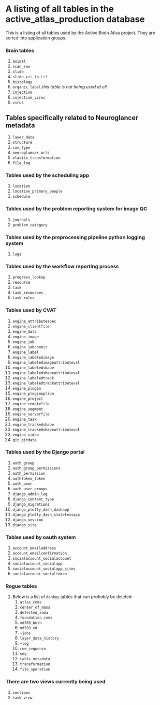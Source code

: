 # A listing of all tables in the active_atlas_production database
This is a listing of all tables used by the Active Brain Atlas project. They 
are sorted into application groups.

### Brain tables
1. `animal`
1. `scan_run` 
1. `slide`
1. `slide_czi_to_tif` 
1. `histology`
1. `organic_label` *this table is not being used at all*
1. `injection`
1. `injection_virus`
1. `virus`

## Tables specifically related to Neuroglancer metadata
1. `layer_data` 
1. `structure`
1. `com_type`
1. `neuroglancer_urls`
1. `elastix_transformation`
1. `file_log`
### Tables used by the scheduling app
1. `location`
1. `location_primary_people`
1. `schedule`
 
### Tables used by the problem reporting system for image QC
1. `journals`
1. `problem_category`

### Tables used by the preprocessing pipeline python logging system
1. `logs`

### Tables used by the workflow reporting process
1. `progress_lookup`
1. `resource`
1. `task`
1. `task_resources`
1. `task_roles`

### Tables used by CVAT
1. `engine_attributespec`
1. `engine_clientfile`
1. `engine_data`
1. `engine_image`
1. `engine_job`
1. `engine_jobcommit`
1. `engine_label`
1. `engine_labeledimage`
1. `engine_labeledimageattributeval`
1. `engine_labeledshape`
1. `engine_labeledshapeattributeval`
1. `engine_labeledtrack`
1. `engine_labeledtrackattributeval`
1. `engine_plugin`
1. `engine_pluginoption`
1. `engine_project`
1. `engine_remotefile`
1. `engine_segment`
1. `engine_serverfile`
1. `engine_task`
1. `engine_trackedshape`
1. `engine_trackedshapeattributeval`
1. `engine_video`
1. `git_gitdata`

### Tables used by the Django portal
1. `auth_group`
1. `auth_group_permissions`
1. `auth_permission`
1. `authtoken_token`
1. `auth_user`
1. `auth_user_groups`
1. `django_admin_log`
1. `django_content_type`
1. `django_migrations`
1. `django_plotly_dash_dashapp`
1. `django_plotly_dash_statelessapp`
1. `django_session`
1. `django_site`
    
### Tables used by oauth system
1. `account_emailaddress`
1. `account_emailconfirmation`
1. `socialaccount_socialaccount`
1. `socialaccount_socialapp`
1. `socialaccount_socialapp_sites`
1. `socialaccount_socialtoken`

### Rogue tables
1. Below is a list of `donkey` tables that can *probably* be deleted:
    1. `atlas_coms`
    1. `center_of_mass`
    1. `detected_soma`
    1. `foundation_coms`
    1. `md589_beth`
    1. `md589_ed`
    1. `~jobs`
    1. `layer_data_history`
    1. `~log`
    1. `row_sequence`
    1. `seq`
    1. `table_metadata`
    1. `transformation`
    1. `file_operation`

### There are two views currently being used
1. `sections`
1. `task_view`

